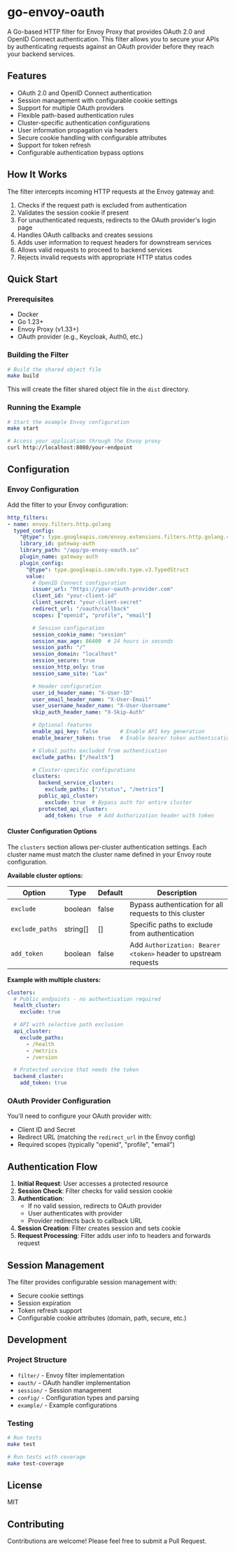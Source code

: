 # go-envoy-oauth

A Go-based HTTP filter for Envoy Proxy that provides OAuth 2.0 and OpenID Connect authentication. This filter allows you to secure your APIs by authenticating requests against an OAuth provider before they reach your backend services.

## Features

- OAuth 2.0 and OpenID Connect authentication
- Session management with configurable cookie settings
- Support for multiple OAuth providers
- Flexible path-based authentication rules
- Cluster-specific authentication configurations
- User information propagation via headers
- Secure cookie handling with configurable attributes
- Support for token refresh
- Configurable authentication bypass options

## How It Works

The filter intercepts incoming HTTP requests at the Envoy gateway and:

1. Checks if the request path is excluded from authentication
2. Validates the session cookie if present
3. For unauthenticated requests, redirects to the OAuth provider's login page
4. Handles OAuth callbacks and creates sessions
5. Adds user information to request headers for downstream services
6. Allows valid requests to proceed to backend services
7. Rejects invalid requests with appropriate HTTP status codes

## Quick Start

### Prerequisites

- Docker
- Go 1.23+
- Envoy Proxy (v1.33+)
- OAuth provider (e.g., Keycloak, Auth0, etc.)

### Building the Filter

```bash
# Build the shared object file
make build
```

This will create the filter shared object file in the `dist` directory.

### Running the Example

```bash
# Start the example Envoy configuration
make start

# Access your application through the Envoy proxy
curl http://localhost:8080/your-endpoint
```

## Configuration

### Envoy Configuration

Add the filter to your Envoy configuration:

```yaml
http_filters:
- name: envoy.filters.http.golang
  typed_config:
    "@type": type.googleapis.com/envoy.extensions.filters.http.golang.v3alpha.Config
    library_id: gateway-auth
    library_path: "/app/go-envoy-oauth.so"
    plugin_name: gateway-auth
    plugin_config:
      "@type": type.googleapis.com/xds.type.v3.TypedStruct
      value:
        # OpenID Connect configuration
        issuer_url: "https://your-oauth-provider.com"
        client_id: "your-client-id"
        client_secret: "your-client-secret"
        redirect_url: "/oauth/callback"
        scopes: ["openid", "profile", "email"]

        # Session configuration
        session_cookie_name: "session"
        session_max_age: 86400  # 24 hours in seconds
        session_path: "/"
        session_domain: "localhost"
        session_secure: true
        session_http_only: true
        session_same_site: "Lax"

        # Header configuration
        user_id_header_name: "X-User-ID"
        user_email_header_name: "X-User-Email"
        user_username_header_name: "X-User-Username"
        skip_auth_header_name: "X-Skip-Auth"

        # Optional features
        enable_api_key: false       # Enable API key generation
        enable_bearer_token: true   # Enable bearer token authentication

        # Global paths excluded from authentication
        exclude_paths: ["/health"]

        # Cluster-specific configurations
        clusters:
          backend_service_cluster:
            exclude_paths: ["/status", "/metrics"]
          public_api_cluster:
            exclude: true  # Bypass auth for entire cluster
          protected_api_cluster:
            add_token: true  # Add Authorization header with token
```

#### Cluster Configuration Options

The `clusters` section allows per-cluster authentication settings. Each cluster name must match the cluster name defined in your Envoy route configuration.

**Available cluster options:**

| Option | Type | Default | Description |
|--------|------|---------|-------------|
| `exclude` | boolean | false | Bypass authentication for all requests to this cluster |
| `exclude_paths` | string[] | [] | Specific paths to exclude from authentication |
| `add_token` | boolean | false | Add `Authorization: Bearer <token>` header to upstream requests |

**Example with multiple clusters:**

```yaml
clusters:
  # Public endpoints - no authentication required
  health_cluster:
    exclude: true

  # API with selective path exclusion
  api_cluster:
    exclude_paths:
      - /health
      - /metrics
      - /version

  # Protected service that needs the token
  backend_cluster:
    add_token: true
```

### OAuth Provider Configuration

You'll need to configure your OAuth provider with:
- Client ID and Secret
- Redirect URL (matching the `redirect_url` in the Envoy config)
- Required scopes (typically "openid", "profile", "email")

## Authentication Flow

1. **Initial Request**: User accesses a protected resource
2. **Session Check**: Filter checks for valid session cookie
3. **Authentication**:
   - If no valid session, redirects to OAuth provider
   - User authenticates with provider
   - Provider redirects back to callback URL
4. **Session Creation**: Filter creates session and sets cookie
5. **Request Processing**: Filter adds user info to headers and forwards request

## Session Management

The filter provides configurable session management with:
- Secure cookie settings
- Session expiration
- Token refresh support
- Configurable cookie attributes (domain, path, secure, etc.)

## Development

### Project Structure

- `filter/` - Envoy filter implementation
- `oauth/` - OAuth handler implementation
- `session/` - Session management
- `config/` - Configuration types and parsing
- `example/` - Example configurations

### Testing

```bash
# Run tests
make test

# Run tests with coverage
make test-coverage
```

## License

MIT

## Contributing

Contributions are welcome! Please feel free to submit a Pull Request.
